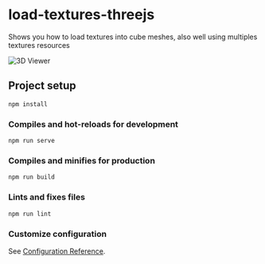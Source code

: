 # load-textures-threejs

Shows you how to load textures into cube meshes, also well using multiples textures resources

![3D Viewer](https://github.com/ncdev2015/load-textures-threejs/blob/master/public/resources/images/demo.png)

## Project setup

```
npm install
```

### Compiles and hot-reloads for development

```
npm run serve
```

### Compiles and minifies for production

```
npm run build
```

### Lints and fixes files

```
npm run lint
```

### Customize configuration

See [Configuration Reference](https://cli.vuejs.org/config/).
